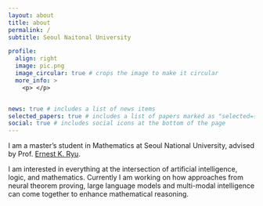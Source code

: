 ```yaml
---
layout: about
title: about
permalink: /
subtitle: Seoul Naitonal University

profile:
  align: right
  image: pic.png
  image_circular: true # crops the image to make it circular
  more_info: >
    <p> </p>


news: true # includes a list of news items
selected_papers: true # includes a list of papers marked as "selected={true}"
social: true # includes social icons at the bottom of the page
---
```


I am a master’s student in Mathematics at Seoul National University, advised by Prof. <a href='https://ernestryu.com/'>Ernest K. Ryu</a>.

I am interested in everything at the intersection of artificial intelligence, logic, and mathematics. Currently I am working on how approaches from neural theorem proving, large language models and multi-modal intelligence can come together to enhance mathematical reasoning.


